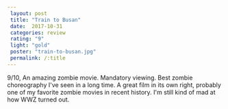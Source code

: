 ```yaml
---
 layout: post
 title: "Train to Busan"
 date:  2017-10-31
 categories: review
 rating: "9"
 light: "gold"
 poster: "train-to-busan.jpg"
 permalink: /:title
---
```



9/10, An amazing zombie movie. Mandatory viewing. Best zombie choreography I've seen in a long time. A great film in its own right, probably one of my favorite zombie movies in recent history. I'm still kind of mad at how WWZ turned out.